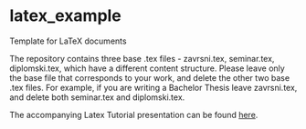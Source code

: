 # latex_example
Template for LaTeX documents

The repository contains three base .tex files - zavrsni.tex, seminar.tex, diplomski.tex, which have a different content structure. 
Please leave only the base file that corresponds to your work, and delete the other two base .tex files. For example, if you are 
writing a Bachelor Thesis leave zavrsni.tex, and delete both seminar.tex and diplomski.tex.

The accompanying Latex Tutorial presentation can be found [here](https://drive.google.com/open?id=0B5xmxg4CBAi4ZTMwRG4ybm9HdnM).
